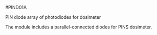 <!--- PrjInfo ---> <!--- Please remove this line after manually editing --->
<!--- 00a56be08b96043df9e37d6aff7b6990 --->
<!--- Created:20170112-18:22: ---> 
<!--- Author:Mlab: ---> 
<!--- AuthorEmail:mlab@mlab.cz: ---> 
<!--- Tags:imported: ---> 
<!--- Ust:[End]: ---> 
<!--- Name:PIND01A: --->
#PIND01A 
<!--- LongName --->
PIN diode array of photodiodes for dosimeter
<!--- ELongName ---> 

<!--- Lead --->
The module includes a parallel-connected diodes for PINS dosimeter.
<!--- ELead ---> 


​
​
<!--- Description --->
<!--- EDescription --->
<!--- Content --->
<!--- EContent --->
            